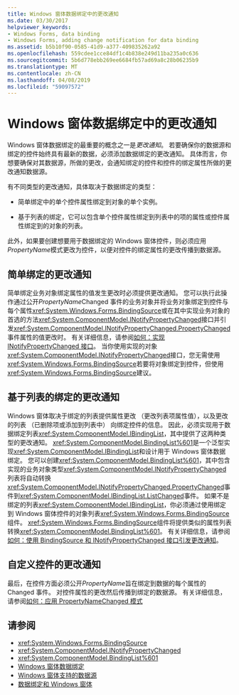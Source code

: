 ```yaml
---
title: Windows 窗体数据绑定中的更改通知
ms.date: 03/30/2017
helpviewer_keywords:
- Windows Forms, data binding
- Windows Forms, adding change notification for data binding
ms.assetid: b5b10f90-0585-41d9-a377-409835262a92
ms.openlocfilehash: 559cdee1cce84df1c4b838e249d11ba235a0c636
ms.sourcegitcommit: 5b6d778ebb269ee6684fb57ad69a8c28b06235b9
ms.translationtype: MT
ms.contentlocale: zh-CN
ms.lasthandoff: 04/08/2019
ms.locfileid: "59097572"
---
```

# <a name="change-notification-in-windows-forms-data-binding"></a>Windows 窗体数据绑定中的更改通知
Windows 窗体数据绑定的最重要的概念之一是*更改通知*。 若要确保你的数据源和绑定的控件始终具有最新的数据，必须添加数据绑定的更改通知。 具体而言，你想要确保对其数据源，所做的更改，会通知绑定的控件和控件的绑定属性所做的更改通知数据源。  
  
 有不同类型的更改通知，具体取决于数据绑定的类型：  
  
-   简单绑定中的单个控件属性绑定到对象的单个实例。  
  
-   基于列表的绑定，它可以包含单个控件属性绑定到列表中的项的属性或控件属性绑定到的对象的列表。  
  
 此外，如果要创建想要用于数据绑定的 Windows 窗体控件，则必须应用*PropertyName*模式更改为控件，以便对控件的绑定属性的更改传播到数据源。  
  
## <a name="change-notification-for-simple-binding"></a>简单绑定的更改通知  
 简单绑定业务对象绑定属性的值发生更改时必须提供更改通知。 您可以执行此操作通过公开*PropertyName*Changed 事件的业务对象并将业务对象绑定到控件与每个属性<xref:System.Windows.Forms.BindingSource>或在其中实现业务对象的首选的方法<xref:System.ComponentModel.INotifyPropertyChanged>接口并引发<xref:System.ComponentModel.INotifyPropertyChanged.PropertyChanged>事件属性的值更改时。 有关详细信息，请参阅[如何：实现 INotifyPropertyChanged 接口](how-to-implement-the-inotifypropertychanged-interface.md)。 当你使用实现的对象<xref:System.ComponentModel.INotifyPropertyChanged>接口，您无需使用<xref:System.Windows.Forms.BindingSource>若要将对象绑定到控件，但使用<xref:System.Windows.Forms.BindingSource>建议。  
  
## <a name="change-notification-for-list-based-binding"></a>基于列表的绑定的更改通知  
 Windows 窗体取决于绑定的列表提供属性更改 （更改列表项属性值），以及更改的列表 （已删除项或添加到列表中） 向绑定控件的信息。 因此，必须实现用于数据绑定列表<xref:System.ComponentModel.IBindingList>，其中提供了这两种类型的更改通知。 <xref:System.ComponentModel.BindingList%601>是一个泛型实现<xref:System.ComponentModel.IBindingList>和设计用于 Windows 窗体数据绑定。 您可以创建<xref:System.ComponentModel.BindingList%601>，其中包含实现的业务对象类型<xref:System.ComponentModel.INotifyPropertyChanged>列表将自动转换<xref:System.ComponentModel.INotifyPropertyChanged.PropertyChanged>事件到<xref:System.ComponentModel.IBindingList.ListChanged>事件。 如果不是绑定的列表<xref:System.ComponentModel.IBindingList>，你必须通过使用绑定到 Windows 窗体控件的对象列表<xref:System.Windows.Forms.BindingSource>组件。 <xref:System.Windows.Forms.BindingSource>组件将提供类似的属性列表转换<xref:System.ComponentModel.BindingList%601>。 有关详细信息，请参阅[如何：使用 BindingSource 和 INotifyPropertyChanged 接口引发更改通知](./controls/raise-change-notifications--bindingsource.md)。  
  
## <a name="change-notification-for-custom-controls"></a>自定义控件的更改通知  
 最后，在控件方面必须公开*PropertyName*旨在绑定到数据的每个属性的 Changed 事件。 对控件属性的更改然后传播到绑定的数据源。 有关详细信息，请参阅[如何：应用 PropertyNameChanged 模式](how-to-apply-the-propertynamechanged-pattern.md)  
  
## <a name="see-also"></a>请参阅

- <xref:System.Windows.Forms.BindingSource>
- <xref:System.ComponentModel.INotifyPropertyChanged>
- <xref:System.ComponentModel.BindingList%601>
- [Windows 窗体数据绑定](windows-forms-data-binding.md)
- [Windows 窗体支持的数据源](data-sources-supported-by-windows-forms.md)
- [数据绑定和 Windows 窗体](data-binding-and-windows-forms.md)
